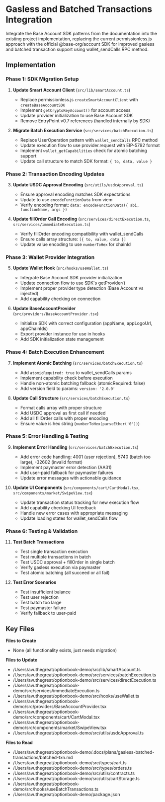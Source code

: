 # Gasless and Batched Transactions Integration

Integrate the Base Account SDK patterns from the documentation into the existing project implementation, replacing the current permissionless.js approach with the official @base-org/account SDK for improved gasless and batched transaction support using wallet_sendCalls RPC method.

## Implementation

### Phase 1: SDK Migration Setup

1. **Update Smart Account Client** (`src/lib/smartAccount.ts`)
   - Replace permissionless.js `createSmartAccountClient` with `createBaseAccountSDK`
   - Implement `getCryptoKeyAccount()` for account access
   - Update provider initialization to use Base Account SDK
   - Remove EntryPoint v0.7 references (handled internally by SDK)

2. **Migrate Batch Execution Service** (`src/services/batchExecution.ts`)
   - Replace UserOperation pattern with `wallet_sendCalls` RPC method
   - Update execution flow to use provider.request with EIP-5792 format
   - Implement `wallet_getCapabilities` check for atomic batching support
   - Update call structure to match SDK format: `{ to, data, value }`

### Phase 2: Transaction Encoding Updates

3. **Update USDC Approval Encoding** (`src/utils/usdcApproval.ts`)
   - Ensure approval encoding matches SDK expectations
   - Update to use `encodeFunctionData` from viem
   - Verify encoding format: `data: encodeFunctionData({ abi, functionName, args })`

4. **Update fillOrder Call Encoding** (`src/services/directExecution.ts`, `src/services/immediateExecution.ts`)
   - Verify fillOrder encoding compatibility with wallet_sendCalls
   - Ensure calls array structure: `[{ to, value, data }]`
   - Update value encoding to use `numberToHex` for chainId

### Phase 3: Wallet Provider Integration

5. **Update Wallet Hook** (`src/hooks/useWallet.ts`)
   - Integrate Base Account SDK provider initialization
   - Update connection flow to use SDK's getProvider()
   - Implement proper provider type detection (Base Account vs injected)
   - Add capability checking on connection

6. **Update BaseAccountProvider** (`src/providers/BaseAccountProvider.tsx`)
   - Initialize SDK with correct configuration (appName, appLogoUrl, appChainIds)
   - Export provider instance for use in hooks
   - Add SDK initialization state management

### Phase 4: Batch Execution Enhancement

7. **Implement Atomic Batching** (`src/services/batchExecution.ts`)
   - Add `atomicRequired: true` to wallet_sendCalls params
   - Implement capability check before execution
   - Handle non-atomic batching fallback (atomicRequired: false)
   - Add version field to params: `version: '2.0.0'`

8. **Update Call Structure** (`src/services/batchExecution.ts`)
   - Format calls array with proper structure
   - Add USDC approval as first call if needed
   - Add all fillOrder calls with proper encoding
   - Ensure value is hex string (`numberToHex(parseEther('0'))`)

### Phase 5: Error Handling & Testing

9. **Implement Error Handling** (`src/services/batchExecution.ts`)
   - Add error code handling: 4001 (user rejection), 5740 (batch too large), -32602 (invalid format)
   - Implement paymaster error detection (AA31)
   - Add user-paid fallback for paymaster failures
   - Update error messages with actionable guidance

10. **Update UI Components** (`src/components/cart/CartModal.tsx`, `src/components/market/SwipeView.tsx`)
    - Update transaction status tracking for new execution flow
    - Add capability checking UI feedback
    - Handle new error cases with appropriate messaging
    - Update loading states for wallet_sendCalls flow

### Phase 6: Testing & Validation

11. **Test Batch Transactions**
    - Test single transaction execution
    - Test multiple transactions in batch
    - Test USDC approval + fillOrder in single batch
    - Verify gasless execution via paymaster
    - Test atomic batching (all succeed or all fail)

12. **Test Error Scenarios**
    - Test insufficient balance
    - Test user rejection
    - Test batch too large
    - Test paymaster failure
    - Verify fallback to user-paid

## Key Files

**Files to Create**
- None (all functionality exists, just needs migration)

**Files to Update**
- /Users/avuthegreat/optionbook-demo/src/lib/smartAccount.ts
- /Users/avuthegreat/optionbook-demo/src/services/batchExecution.ts
- /Users/avuthegreat/optionbook-demo/src/services/directExecution.ts
- /Users/avuthegreat/optionbook-demo/src/services/immediateExecution.ts
- /Users/avuthegreat/optionbook-demo/src/hooks/useWallet.ts
- /Users/avuthegreat/optionbook-demo/src/providers/BaseAccountProvider.tsx
- /Users/avuthegreat/optionbook-demo/src/components/cart/CartModal.tsx
- /Users/avuthegreat/optionbook-demo/src/components/market/SwipeView.tsx
- /Users/avuthegreat/optionbook-demo/src/utils/usdcApproval.ts

**Files to Read**
- /Users/avuthegreat/optionbook-demo/.docs/plans/gasless-batched-transactions/batched-txn.md
- /Users/avuthegreat/optionbook-demo/src/types/cart.ts
- /Users/avuthegreat/optionbook-demo/src/types/orders.ts
- /Users/avuthegreat/optionbook-demo/src/utils/contracts.ts
- /Users/avuthegreat/optionbook-demo/src/utils/cartStorage.ts
- /Users/avuthegreat/optionbook-demo/src/hooks/useBatchTransactions.ts
- /Users/avuthegreat/optionbook-demo/package.json
